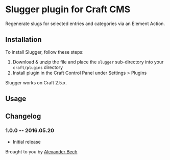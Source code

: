 # Slugger plugin for Craft CMS

Regenerate slugs for selected entries and categories via an Element Action.

## Installation

To install Slugger, follow these steps:

1. Download & unzip the file and place the `slugger` sub-directory into your `craft/plugins` directory
2. Install plugin in the Craft Control Panel under Settings > Plugins

Slugger works on Craft 2.5.x.

## Usage

## Changelog

### 1.0.0 -- 2016.05.20

* Initial release

Brought to you by [Alexander Bech](http://vaersaagod.no)